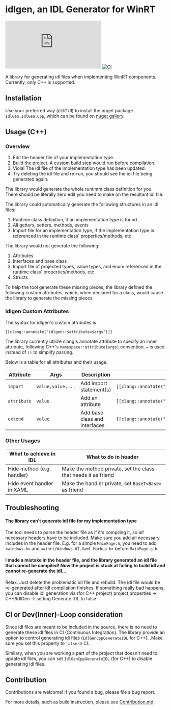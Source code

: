 # idlgen, an IDL Generator for WinRT

[![nuget](https://img.shields.io/nuget/v/IdlGen.IdlGen.Cpp)](https://www.nuget.org/packages/IdlGen.IdlGen.Cpp/)
[![CI](https://github.com/roxk/idlgen/actions/workflows/ci.yaml/badge.svg)](https://github.com/roxk/idlgen/actions/workflows/ci.yaml)

A library for generating idl files when implementing WinRT components. Currently, only C++ is supported.

## Installation

Use your preferred way (cli/GUI) to install the nuget package `IdlGen.IdlGen.Cpp`, which can be found on [nuget gallery](https://www.nuget.org/packages/IdlGen.IdlGen.Cpp/).

## Usage (C++)

### Overview

1. Edit the header file of your implementation type.
2. Build the project. A custom build step would run before compilation.
3. Viola! The idl file of the implementation type has been updated.
4. Try deleting the idl file and re-run, you should see the idl file being generated again.

The library would generate the whole runtimm class definition for you. There should be literally zero edit you need to make on the resultant idl file.

The library could automatically generate the following structures in an idl files:
1. Runtime class definition, if an implementation type is found
2. All getters, setters, methods, events
3. Import file for an implementation type, if the implementation type is referenced in the runtime class' properties/methods, etc

The library would not generate the following:
1. Attributes
2. Interfaces and base class
3. Import file of projected types, value types, and enum referenced in the runtime class' properties/methods, etc
4. Structs

To help the tool generate these missing pieces, the library defined the following custom attributes, which, when declared for a class, would cause the library to generate the missing pieces.

### Idlgen Custom Attributes

The syntax for idlgen's custom attributes is
```
[[clang::annotate("idlgen::$attribute=$args")]]
```

The library currently utilize clang's annotate attribute to specify an inner attribute, following C++'s `namespace::attribute(args)` convention. `=` is used instead of `()` to simplify parsing.

Below is a table for all attributes and their usage.

|Attribute|Args|Description|Example Declaration|Resultant idl|
|--|--|--|--|--|
|`import`|`value,value,...`|Add import statement(s)|`[[clang::annotate("idlgen::import=A.idl,B.idl"]]`|`import "A.idl";import "B.idl";`|
|`attribute`|`value`|Add an attribute|`[[clang::annotate("idlgen::attribute=default_interface")]]`|`[default_interface]`|
|`extend`|`value`|Add base class and interfaces|`[[clang::annotate("idlgen::extend=WUXC.Page,WUXD.INotifyPropertyChanged]]`|`$yourClass : WUXC.Page,WUXD.INotifyPropertyChanged`|

### Other Usages

|What to achieve in IDL|What to do in header|
|--|--|
|Hide method (e.g. handler)|Make the method private, set the class that needs it as friend|
|Hide event handler in XAML|Make the handler private, set `BaseT<Base>` as friend|

## Troubleshooting

#### The library can't generate idl file for my implementation type

The tool needs to parse the header file as if it's compiling it, so _all_ necessary headers have to be included. Make sure you add all necessary includes in the header file. E.g. for a simple `MainPage.h`, you need to add `<windows.h>` and `<winrt/Windows.UI.Xaml.Markup.h>` before `MainPage.g.h`.

#### I made a mistake in the header file, and the library generated an idl file that cannot be compiled! Now the project is stuck at failing to build idl and cannot re-generate the idl...

Relax. Just delete the problematic idl file and rebuild. The idl file would be re-generated after idl compilation finishes. If something really bad happens, you can disable idl generation via (for C++ project) project properties -> C++/IdlGen -> setting Generate IDL to false.

## CI or Dev(Inner)-Loop consideration

Since idl files are meant to be included in the source, there is no need to generate these idl files in CI (Continuous Integration). The library provide an option to control generating idl files (`IdlGenCppGenerateIDL` for C++). .Make sure you set this property to `false` in CI.

Similary, when you are working a part of the project that doesn't need to update idl files, you can set `IdlGenCppGenerateIDL` (for C++) to disable generating idl files.

## Contribution

Contributions are welcome! If you found a bug, please file a bug report.

For more details, such as build instruction, please see [Contribution.md](Contribution.md).
